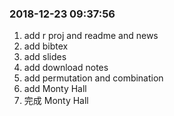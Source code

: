 ### 2018-12-23 09:37:56

1. add r proj and readme and news
1. add bibtex
1. add slides
1. add download notes
1. add permutation and combination
1. add Monty Hall
1. 完成 Monty Hall
